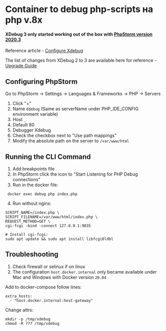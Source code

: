 # Container to debug php-scripts на php v.8x

#### **XDebug 3 only started working out of the box with [PhpStorm version 2020.3](https://www.jetbrains.com/phpstorm/whatsnew/2020-3/#version-2020-3-xdebug-3 "PHPstorm 2020.3")**

Reference article - [Configure Xdebug](https://www.jetbrains.com/help/phpstorm/configuring-xdebug.html "Configure Xdebug﻿")

The list of changes from XDebug 2 to 3 are available here for reference - [Upgrade Guide](https://xdebug.org/docs/upgrade_guide "Upgrade Guide")

## Configuring PhpStorm

Go to PhpStorm -> Settings -> Languages & Frameworks -> PHP -> Servers
1) Click "+"
2) Name ```ddebug``` (Same as serverName under PHP_IDE_CONFIG environment variable)
3) Host ```_```
4) Default 80
5) Debugger Xdebug
6) Check the checkbox next to "Use path mappings"
7) Modify the absolute path on the server to ```/var/www/html```

## Running the CLI Command
1) Add breakpoints file
2) In PhpStorm click the icon to "Start Listening for PHP Debug connections"
3) Run in the docker file:
```shell
 docker exec debug php index.php
```
4) Run without nginx:
```shell
SCRIPT_NAME=/index.php \
SCRIPT_FILENAME=/var/www/html/index.php \
REQUEST_METHOD=GET \
cgi-fcgi -bind -connect 127.0.0.1:9035
```

```shell
# Install cgi-fcgi:
sudo apt update && sudo apt install libfcgi0ldbl
```

## Troubleshooting
1) Check firewall or selinux if on linux
2) The configuration ```host.docker.internal``` only became available under Mac and Windows with Docker version `20.04`

Add to docker-compose follow lines:  
```shell
extra_hosts:
  - "host.docker.internal:host-gateway"
```

Change attrs:
```shell
mkdir -p /tmp/xdebug
chmod -R 777 /tmp/xdebug
```